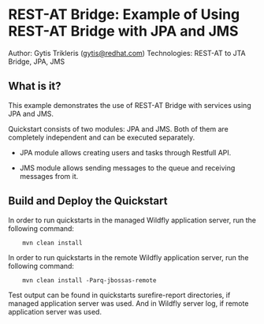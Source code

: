 REST-AT Bridge: Example of Using REST-AT Bridge with JPA and JMS
======================================================
Author: Gytis Trikleris (gytis@redhat.com)
Technologies: REST-AT to JTA Bridge, JPA, JMS

What is it?
-----------
This example demonstrates the use of REST-AT Bridge with services using JPA and JMS.

Quickstart consists of two modules: JPA and JMS. Both of them are completely independent and can be executed separately.

 * JPA module allows creating users and tasks through Restfull API.

 * JMS module allows sending messages to the queue and receiving messages from it.

Build and Deploy the Quickstart
-------------------------

In order to run quickstarts in the managed Wildfly application server, run the following command:

        mvn clean install

In order to run quickstarts in the remote Wildfly application server, run the following command:

        mvn clean install -Parq-jbossas-remote

Test output can be found in quickstarts surefire-report directories, if managed application server was used. And in Wildfly server log, if remote application server was used.